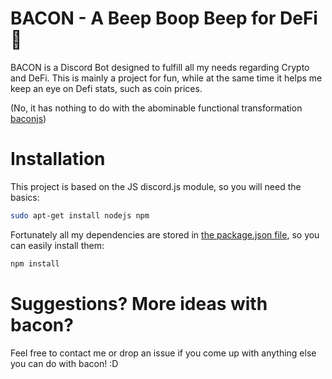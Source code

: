 # BACON - A Beep Boop Beep for DeFi :bacon:
BACON is a Discord Bot designed to fulfill all my needs regarding Crypto and DeFi. This is mainly a project for fun, while at the same time it helps me keep an eye on Defi stats, such as coin prices.

(No, it has nothing to do with the abominable functional transformation [baconjs](https://baconjs.github.io/))

# Installation
This project is based on the JS discord.js module, so you will need the basics:

```bash
sudo apt-get install nodejs npm
```
Fortunately all my dependencies are stored in [the package.json file](package.json), so you can easily install them:

```bash
npm install
```


# Suggestions? More ideas with bacon?
Feel free to contact me or drop an issue if you come up with anything else you can do with bacon! :D